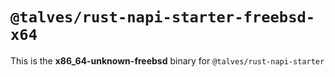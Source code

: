 # `@talves/rust-napi-starter-freebsd-x64`

This is the **x86_64-unknown-freebsd** binary for `@talves/rust-napi-starter`
